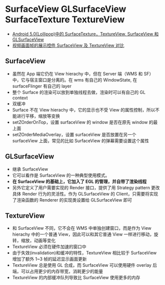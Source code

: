 # SurfaceView GLSurfaceView SurfaceTexture TextureView

-   [Android 5.0(Lollipop)中的 SurfaceTexture，TextureView, SurfaceView 和 GLSurfaceView](https://blog.csdn.net/jinzhuojun/article/details/44062175)
-   [视频画面帧的展示控件 SurfaceView 及 TextureView 对比](https://www.jianshu.com/p/b9a1e66e95ea)

## SurfaceView

-   虽然在 App 端它仍在 View hierachy 中，但在 Server 端（WMS 和 SF）中，它与宿主窗口是分离的。在 wms 有自己的 WindowState, 在 surfaceFlinger 有自己的 layer
-   整个 Surface 的渲染可以放到单独线程去做，渲染时可以有自己的 GL context
-   双缓冲
-   Surface 不在 View hierachy 中，它的显示也不受 View 的属性控制，所以不能进行平移，缩放等变换
-   setZOrderOnTop，设置 surfaceView 的 window 是否在原先 window 的最上面
-   setZOrderMediaOverlay，设置 surfaceView 是否放置在另一个 surfaceView 上面，常见的比如 SurfaceView 的弹幕需要设置这个属性

## GLSurfaceView

-   继承 SurfaceView
-   它可以看作是 SurfaceView 的一种典型使用模式。
-   **在 SurfaceView 的基础上，它加入了 EGL 的管理，并自带了渲染线程**
-   另外它定义了用户需要实现的 Render 接口，提供了用 Strategy pattern 更改具体 Render 行为的灵活性。作为 GLSurfaceView 的 Client，只需要将实现了渲染函数的 Renderer 的实现类设置给 GLSurfaceView 即可

## TextureView

-   和 SurfaceView 不同，它不会在 WMS 中单独创建窗口，而是作为 View hierachy 中的一个普通 View，因此可以和其它普通 View 一样进行移动，旋转，缩放，动画等变化
-   TextureView 必须在硬件加速的窗口中
-   由于失效(invalidation)和缓冲的特性，TextureView 相比较于 SurfaceView 增加了额外 1~3 帧的延迟显示画面更新
-   TextureView 总是使用 GL 合成，而 SurfaceView 可以使用硬件 overlay 后端，可以占用更少的内存带宽，消耗更少的能量
-   TextureView 的内部缓冲队列导致比 SurfaceView 使用更多的内存
